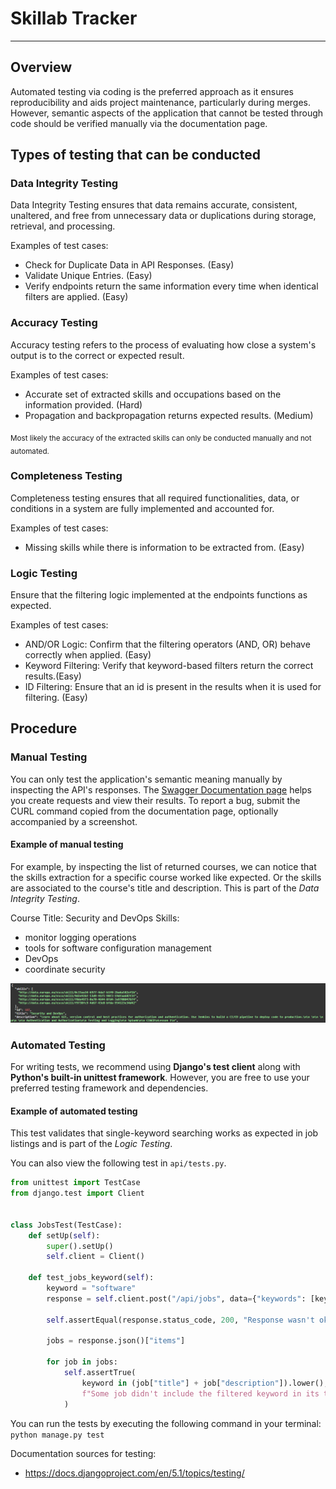 # Skillab Tracker

---

## Overview

Automated testing via coding is the preferred approach as it ensures reproducibility and aids project maintenance, particularly during merges. However, semantic aspects of the application that cannot be tested through code should be verified manually via the documentation page.

## Types of testing that can be conducted

### Data Integrity Testing

Data Integrity Testing ensures that data remains accurate, consistent, unaltered, and free from unnecessary data or duplications during storage, retrieval, and processing.

Examples of test cases:
* Check for Duplicate Data in API Responses. (Easy)
* Validate Unique Entries. (Easy)
* Verify endpoints return the same information every time when identical filters are applied. (Easy)

### Accuracy Testing

Accuracy testing refers to the process of evaluating how close a system's output is to the correct or expected result.

Examples of test cases:
* Accurate set of extracted skills and occupations based on the information provided. (Hard)
* Propagation and backpropagation returns expected results. (Medium)

<sub> Most likely the accuracy of the extracted skills can only be conducted manually and not automated. </sub>

### Completeness Testing 

Completeness testing ensures that all required functionalities, data, or conditions in a system are fully implemented and accounted for.

Examples of test cases:
* Missing skills while there is information to be extracted from. (Easy)

### Logic Testing

Ensure that the filtering logic implemented at the endpoints functions as expected.

Examples of test cases:
* AND/OR Logic: Confirm that the filtering operators (AND, OR) behave correctly when applied. (Easy)
* Keyword Filtering: Verify that keyword-based filters return the correct results.(Easy)
* ID Filtering: Ensure that an id is present in the results when it is used for filtering. (Easy)

## Procedure

### Manual Testing

You can only test the application's semantic meaning manually by inspecting the API's responses. The [Swagger Documentation page](http://localhost:8000/api/docs) helps you create requests and view their results. To report a bug, submit the CURL command copied from the documentation page, optionally accompanied by a screenshot.

#### Example of manual testing

For example, by inspecting the list of returned courses, we can notice that the skills extraction for a specific course worked like expected. Or the skills are associated to the course's title and description. This is part of the *Data Integrity Testing*.

Course Title: Security and DevOps
Skills:
* monitor logging operations
* tools for software configuration management 
* DevOps
* coordinate security

![course.png](course.png)

### Automated Testing

For writing tests, we recommend using **Django's test client** along with **Python's built-in unittest framework**. However, you are free to use your preferred testing framework and dependencies.

#### Example of automated testing 
This test validates that single-keyword searching works as expected in job listings and is part of the *Logic Testing*.

You can also view the following test in `api/tests.py`.

```python
from unittest import TestCase
from django.test import Client


class JobsTest(TestCase):
    def setUp(self):
        super().setUp()
        self.client = Client()

    def test_jobs_keyword(self):
        keyword = "software"
        response = self.client.post("/api/jobs", data={"keywords": [keyword]})

        self.assertEqual(response.status_code, 200, "Response wasn't ok.")

        jobs = response.json()["items"]

        for job in jobs:
            self.assertTrue(
                keyword in (job["title"] + job["description"]).lower(),
                f"Some job didn't include the filtered keyword in its title or description. Job ID: {job["id"]}",
            )
```

You can run the tests by executing the following command in your terminal: `python manage.py test` 

Documentation sources for testing:
* https://docs.djangoproject.com/en/5.1/topics/testing/ 
